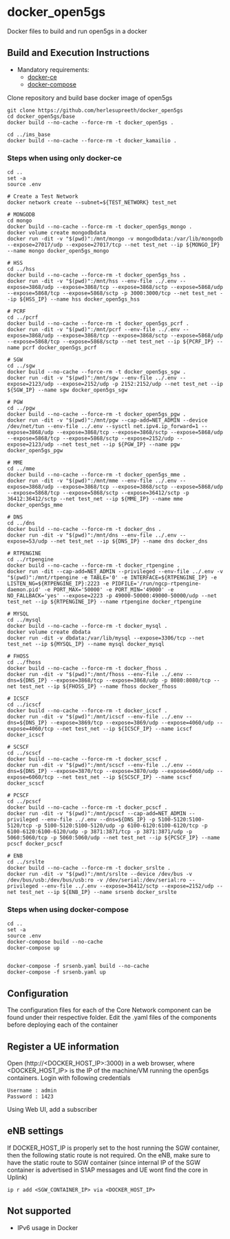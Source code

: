 # docker_open5gs
Docker files to build and run open5gs in a docker

## Build and Execution Instructions

* Mandatory requirements:
	* [docker-ce](https://docs.docker.com/install/linux/docker-ce/ubuntu)
	* [docker-compose](https://docs.docker.com/compose)


Clone repository and build base docker image of open5gs

```
git clone https://github.com/herlesupreeth/docker_open5gs
cd docker_open5gs/base
docker build --no-cache --force-rm -t docker_open5gs .

cd ../ims_base
docker build --no-cache --force-rm -t docker_kamailio .
```

### Steps when using only docker-ce

```
cd ..
set -a
source .env

# Create a Test Network
docker network create --subnet=${TEST_NETWORK} test_net

# MONGODB
cd mongo
docker build --no-cache --force-rm -t docker_open5gs_mongo .
docker volume create mongodbdata
docker run -dit -v "$(pwd)":/mnt/mongo -v mongodbdata:/var/lib/mongodb --expose=27017/udp --expose=27017/tcp --net test_net --ip ${MONGO_IP} --name mongo docker_open5gs_mongo

# HSS
cd ../hss
docker build --no-cache --force-rm -t docker_open5gs_hss .
docker run -dit -v "$(pwd)":/mnt/hss --env-file ../.env --expose=3868/udp --expose=3868/tcp --expose=3868/sctp --expose=5868/udp --expose=5868/tcp --expose=5868/sctp -p 3000:3000/tcp --net test_net --ip ${HSS_IP} --name hss docker_open5gs_hss

# PCRF
cd ../pcrf
docker build --no-cache --force-rm -t docker_open5gs_pcrf .
docker run -dit -v "$(pwd)":/mnt/pcrf --env-file ../.env --expose=3868/udp --expose=3868/tcp --expose=3868/sctp --expose=5868/udp --expose=5868/tcp --expose=5868/sctp --net test_net --ip ${PCRF_IP} --name pcrf docker_open5gs_pcrf

# SGW
cd ../sgw
docker build --no-cache --force-rm -t docker_open5gs_sgw .
docker run -dit -v "$(pwd)":/mnt/sgw --env-file ../.env --expose=2123/udp --expose=2152/udp -p 2152:2152/udp --net test_net --ip ${SGW_IP} --name sgw docker_open5gs_sgw

# PGW
cd ../pgw
docker build --no-cache --force-rm -t docker_open5gs_pgw .
docker run -dit -v "$(pwd)":/mnt/pgw --cap-add=NET_ADMIN --device /dev/net/tun --env-file ../.env --sysctl net.ipv4.ip_forward=1 --expose=3868/udp --expose=3868/tcp --expose=3868/sctp --expose=5868/udp --expose=5868/tcp --expose=5868/sctp --expose=2152/udp --expose=2123/udp --net test_net --ip ${PGW_IP} --name pgw docker_open5gs_pgw

# MME
cd ../mme
docker build --no-cache --force-rm -t docker_open5gs_mme .
docker run -dit -v "$(pwd)":/mnt/mme --env-file ../.env --expose=3868/udp --expose=3868/tcp --expose=3868/sctp --expose=5868/udp --expose=5868/tcp --expose=5868/sctp --expose=36412/sctp -p 36412:36412/sctp --net test_net --ip ${MME_IP} --name mme docker_open5gs_mme

# DNS
cd ../dns
docker build --no-cache --force-rm -t docker_dns .
docker run -dit -v "$(pwd)":/mnt/dns --env-file ../.env --expose=53/udp --net test_net --ip ${DNS_IP} --name dns docker_dns

# RTPENGINE
cd ../rtpengine
docker build --no-cache --force-rm -t docker_rtpengine .
docker run -dit --cap-add=NET_ADMIN --privileged --env-file ../.env -v "$(pwd)":/mnt/rtpengine -e TABLE='0' -e INTERFACE=${RTPENGINE_IP} -e LISTEN_NG=${RTPENGINE_IP}:2223 -e PIDFILE='/run/ngcp-rtpengine-daemon.pid' -e PORT_MAX='50000' -e PORT_MIN='49000' -e NO_FALLBACK='yes' --expose=2223 -p 49000-50000:49000-50000/udp --net test_net --ip ${RTPENGINE_IP} --name rtpengine docker_rtpengine

# MYSQL
cd ../mysql
docker build --no-cache --force-rm -t docker_mysql .
docker volume create dbdata
docker run -dit -v dbdata:/var/lib/mysql --expose=3306/tcp --net test_net --ip ${MYSQL_IP} --name mysql docker_mysql

# FHOSS
cd ../fhoss
docker build --no-cache --force-rm -t docker_fhoss .
docker run -dit -v "$(pwd)":/mnt/fhoss --env-file ../.env --dns=${DNS_IP} --expose=3868/tcp --expose=3868/udp -p 8080:8080/tcp --net test_net --ip ${FHOSS_IP} --name fhoss docker_fhoss

# ICSCF
cd ../icscf
docker build --no-cache --force-rm -t docker_icscf .
docker run -dit -v "$(pwd)":/mnt/icscf --env-file ../.env --dns=${DNS_IP} --expose=3869/tcp --expose=3869/udp --expose=4060/udp --expose=4060/tcp --net test_net --ip ${ICSCF_IP} --name icscf docker_icscf

# SCSCF
cd ../scscf
docker build --no-cache --force-rm -t docker_scscf .
docker run -dit -v "$(pwd)":/mnt/scscf --env-file ../.env --dns=${DNS_IP} --expose=3870/tcp --expose=3870/udp --expose=6060/udp --expose=6060/tcp --net test_net --ip ${SCSCF_IP} --name scscf docker_scscf

# PCSCF
cd ../pcscf
docker build --no-cache --force-rm -t docker_pcscf .
docker run -dit -v "$(pwd)":/mnt/pcscf --cap-add=NET_ADMIN --privileged --env-file ../.env --dns=${DNS_IP} -p 5100-5120:5100-5120/tcp -p 5100-5120:5100-5120/udp -p 6100-6120:6100-6120/tcp -p 6100-6120:6100-6120/udp -p 3871:3871/tcp -p 3871:3871/udp -p 5060:5060/tcp -p 5060:5060/udp --net test_net --ip ${PCSCF_IP} --name pcscf docker_pcscf

# ENB
cd ../srslte
docker build --no-cache --force-rm -t docker_srslte .
docker run -dit -v "$(pwd)":/mnt/srslte --device /dev/bus -v /dev/bus/usb:/dev/bus/usb:ro -v /dev/serial:/dev/serial:ro --privileged --env-file ../.env --expose=36412/sctp --expose=2152/udp --net test_net --ip ${ENB_IP} --name srsenb docker_srslte
```

### Steps when using docker-compose

```
cd ..
set -a
source .env
docker-compose build --no-cache
docker-compose up


docker-compose -f srsenb.yaml build --no-cache
docker-compose -f srsenb.yaml up
```


## Configuration

The configuration files for each of the Core Network component can be found under their respective folder. Edit the .yaml files of the components before deploying each of the container

## Register a UE information

Open (http://<DOCKER_HOST_IP>:3000) in a web browser, where <DOCKER_HOST_IP> is the IP of the machine/VM running the open5gs containers. Login with following credentials
```
Username : admin
Password : 1423
```

Using Web UI, add a subscriber

## eNB settings

If DOCKER_HOST_IP is properly set to the host running the SGW container, then the following static route is not required.
On the eNB, make sure to have the static route to SGW container (since internal IP of the SGW container is advertised in S1AP messages and UE wont find the core in Uplink)

```
ip r add <SGW_CONTAINER_IP> via <DOCKER_HOST_IP>
```

## Not supported
- IPv6 usage in Docker
